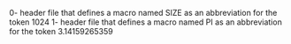 0- header file that defines a macro named SIZE as an abbreviation for the
token 1024
1- header file that defines a macro named PI as an abbreviation for the
token 3.14159265359